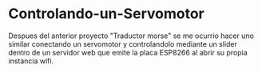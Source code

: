 # Controlando-un-Servomotor
Despues del anterior proyecto "Traductor morse" se me ocurrio hacer uno similar conectando un servomotor y controlandolo mediante un slider dentro de un servidor web que emite la placa ESP8266 al abrir su propia instancia wifi.
